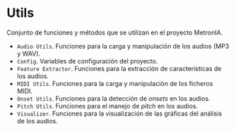 # Utils

Conjunto de funciones y métodos que se utilizan en el proyecto MetronIA.

- `Audio Utils`. Funciones para la carga y manipulación de los audios (MP3 y WAV).
- `Config`. Variables de configuración del proyecto.
- `Feature Extractor`. Funciones para la extracción de características de los audios.
- `MIDI Utils`. Funciones para la carga y manipulación de los ficheros MIDI.
- `Onset Utils`. Funciones para la detección de *onsets* en los audios.
- `Pitch Utils`. Funciones para el manejo de *pitch* en los audios.
- `Visualizer`. Funciones para la visualización de las gráficas del análisis de los audios.